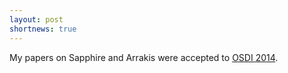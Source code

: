 ```yaml
---
layout: post
shortnews: true
---
```

My papers on Sapphire and Arrakis were accepted to [OSDI 2014](https://www.usenix.org/conference/osdi14).